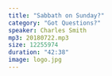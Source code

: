 ```yaml
---
title: "Sabbath on Sunday?"
category: "Got Questions?"
speaker: Charles Smith
mp3: 20180722.mp3
size: 12255974
duration: "42:38"
image: logo.jpg
---
```

